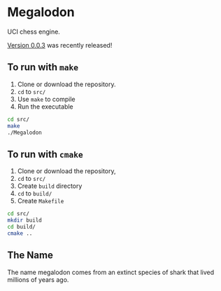 # Megalodon

UCI chess engine.

[Version 0.0.3][latest] was recently released!

## To run with `make`

1. Clone or download the repository.
2. `cd` to `src/`
3. Use `make` to compile
4. Run the executable

``` bash
cd src/
make
./Megalodon
```

## To run with `cmake`

1. Clone or download the repository,
2. `cd` to `src/`
3. Create `build` directory
4. `cd` to `build/`
5. Create `Makefile`

``` bash
cd src/
mkdir build
cd build/
cmake ..
```

## The Name

The name megalodon comes from an extinct species of shark that lived millions of years ago.

[latest]: https://github.com/HuangPatrick16777216/megalodon/releases/latest
